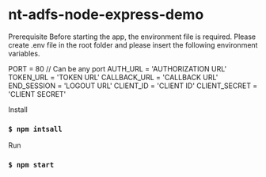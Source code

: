 # nt-adfs-node-express-demo


Prerequisite
Before starting the app, the environment file is required.
Please create .env file in the root folder and please insert the following environment variables.

PORT = 80 // Can be any port
AUTH_URL = 'AUTHORIZATION URL'
TOKEN_URL = 'TOKEN URL'
CALLBACK_URL = 'CALLBACK URL'
END_SESSION = 'LOGOUT URL'
CLIENT_ID = 'CLIENT ID'
CLIENT_SECRET = 'CLIENT SECRET'


Install
### `$ npm intsall`

Run
### `$ npm start`

